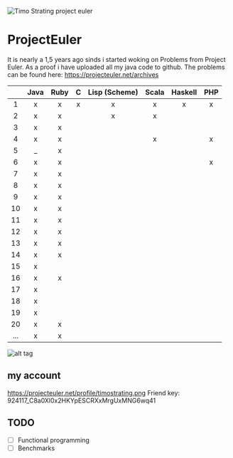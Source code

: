 ![Timo Strating project euler](https://projecteuler.net/profile/timostrating.png)

# ProjectEuler
It is nearly a 1,5 years ago sinds i started woking on Problems from Project Euler.
As a proof i have uploaded all my java code to github.
The problems can be found here:  https://projecteuler.net/archives


| | Java | Ruby | C | Lisp (Scheme) | Scala | Haskell | PHP |
|:---:|:-:|:-:|:-:|:-:|:-:|:-:|:-:|
| 1   | x | x | x | x | x | x | x |
| 2   | x | x |   | x | x |   |   |
| 3   | x | x |   |   |   |   |   |
| 4   | x | x |   |   | x |   | x |
| 5   | _ | x |   |   |   |   |   |
| 6   | x | x |   |   |   |   | x |
| 7   | x | x |   |   |   |   |   |
| 8   | x | x |   |   |   |   |   |
| 9   | x | x |   |   |   |   |   |
| 10  | x | x |   |   |   |   |   |
| 11  | x | x |   |   |   |   |   |
| 12  | x | x |   |   |   |   |   |
| 13  | x | x |   |   |   |   |   |
| 14  | x | x |   |   |   |   |   |
| 15  | x |   |   |   |   |   |   |
| 16  | x | x |   |   |   |   |   |
| 17  | x |   |   |   |   |   |   |
| 18  | x |   |   |   |   |   |   |
| 19  | x |   |   |   |   |   |   |
| 20  | x | x |   |   |   |   |   |
| ... | x | x |   |   |   |   |   |

![alt tag](https://raw.githubusercontent.com/timostrating/ProjectEuler/master/ProjectEuler-Dashboard.png)

## my account 
https://projecteuler.net/profile/timostrating.png
Friend key: 924117_C8a0Xl0x2HKYpESCRXxMrgUxMNG6wq41

## TODO 
- [ ] Functional programming
- [ ] Benchmarks
